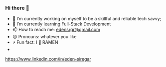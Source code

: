 ### Hi there 👋

- 🔭 I’m currently working on myself to be a skillful and reliable tech savvy;
- 🌱 I’m currently learning Full-Stack Development
- 📫 How to reach me: edensrgr@gmail.com
- 😄 Pronouns: whatever you like
- ⚡ Fun fact: I 🤍 RAMEN
- 
https://www.linkedin.com/in/eden-siregar
